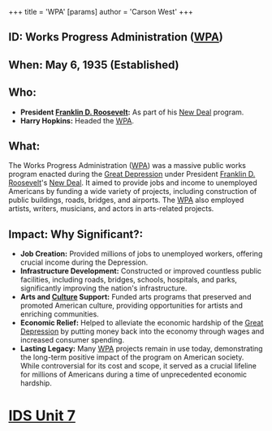 +++
 title = 'WPA'
[params]
	author = 'Carson West'
+++
## ID: Works Progress Administration ([WPA](./../wpa/))

## When: May 6, 1935 (Established)

## Who: 
* **President [Franklin D. Roosevelt](./../franklin-d.-roosevelt/):** As part of his [New Deal](./../new-deal/) program.
* **Harry Hopkins:** Headed the [WPA](./../wpa/).

## What: 

The Works Progress Administration ([WPA](./../wpa/)) was a massive public works program enacted during the [Great Depression](./../great-depression/) under President [Franklin D. Roosevelt](./../franklin-d.-roosevelt/)'s [New Deal](./../new-deal/). It aimed to provide jobs and income to unemployed Americans by funding a wide variety of projects, including construction of public buildings, roads, bridges, and airports. The [WPA](./../wpa/) also employed artists, writers, musicians, and actors in arts-related projects.

## Impact: Why Significant?: 
* **Job Creation:** Provided millions of jobs to unemployed workers, offering crucial income during the Depression.
* **Infrastructure Development:** Constructed or improved countless public facilities, including roads, bridges, schools, hospitals, and parks, significantly improving the nation's infrastructure.
* **Arts and [Culture](./../culture/) Support:** Funded arts programs that preserved and promoted American culture, providing opportunities for artists and enriching communities.
* **Economic Relief:** Helped to alleviate the economic hardship of the [Great Depression](./../great-depression/) by putting money back into the economy through wages and increased consumer spending.
* **Lasting Legacy:** Many [WPA](./../wpa/) projects remain in use today, demonstrating the long-term positive impact of the program on American society. While controversial for its cost and scope, it served as a crucial lifeline for millions of Americans during a time of unprecedented economic hardship.

# [IDS Unit 7](./../ids-unit-7/)